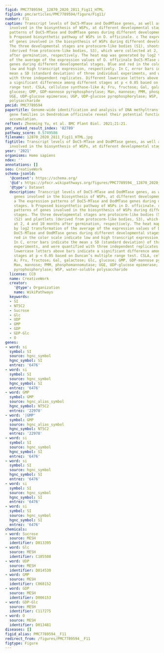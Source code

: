 ```yaml
---
figid: PMC7789594__12870_2020_2811_Fig11_HTML
figlink: pmc/articles/PMC7789594/figure/Fig11/
number: F11
caption: Transcript levels of DoC5-MTase and DodMTase genes, as well as the genes
  involved in the biosynthesis of WSPs, at different developmental stages. a The expression
  patterns of DoC5-MTase and DodMTase genes during different developmental stages.
  b Proposed biosynthetic pathway of WSPs in D. officinale. c The expression patterns
  of genes involved in the biosynthesis of WSPs during different developmental stages.
  The three developmental stages are protocorm-like bodies (S1), shoots (S2) and plantlets
  (derived from protocorm-like bodies, S3), which were collected at 2, 4 and 10 months
  after germination, respectively. The heat map was generated by log2 transformation
  of the average of the expression values of D. officinale DoC5-MTase and DodMTase
  genes during different developmental stages. Blue and red in the color scale indicate
  low and high transcript expression, respectively. In C, error bars indicate the
  mean ± SD (standard deviation) of three individual experiments, and were quantified
  with three independent replicates. Different lowercase letters above bars indicate
  a significant difference among different stages at p < 0.05 based on Duncan’s multiple
  range test. CSLA, cellulose synthase-like A; Fru, fructose; Gal, galactose; Glc,
  glucose; GMP, GDP-mannose pyrophosphorylase; Man, mannose; PMM, phosphomannomutase;
  UGE, UDP-glucose epimerase; UGP, UDP-glucose pyrophosphorylase; WSP, water-soluble
  polysaccharide
pmcid: PMC7789594
papertitle: Genome-wide identification and analysis of DNA methyltransferase and demethylase
  gene families in Dendrobium officinale reveal their potential functions in polysaccharide
  accumulation.
reftext: Zhenming Yu, et al. BMC Plant Biol. 2021;21:21.
pmc_ranked_result_index: '82789'
pathway_score: 0.5749586
filename: 12870_2020_2811_Fig11_HTML.jpg
figtitle: Transcript levels of DoC5-MTase and DodMTase genes, as well as the genes
  involved in the biosynthesis of WSPs, at different developmental stages
year: '2021'
organisms: Homo sapiens
ndex: ''
annotations: []
seo: CreativeWork
schema-jsonld:
  '@context': https://schema.org/
  '@id': https://pfocr.wikipathways.org/figures/PMC7789594__12870_2020_2811_Fig11_HTML.html
  '@type': Dataset
  description: Transcript levels of DoC5-MTase and DodMTase genes, as well as the
    genes involved in the biosynthesis of WSPs, at different developmental stages.
    a The expression patterns of DoC5-MTase and DodMTase genes during different developmental
    stages. b Proposed biosynthetic pathway of WSPs in D. officinale. c The expression
    patterns of genes involved in the biosynthesis of WSPs during different developmental
    stages. The three developmental stages are protocorm-like bodies (S1), shoots
    (S2) and plantlets (derived from protocorm-like bodies, S3), which were collected
    at 2, 4 and 10 months after germination, respectively. The heat map was generated
    by log2 transformation of the average of the expression values of D. officinale
    DoC5-MTase and DodMTase genes during different developmental stages. Blue and
    red in the color scale indicate low and high transcript expression, respectively.
    In C, error bars indicate the mean ± SD (standard deviation) of three individual
    experiments, and were quantified with three independent replicates. Different
    lowercase letters above bars indicate a significant difference among different
    stages at p < 0.05 based on Duncan’s multiple range test. CSLA, cellulose synthase-like
    A; Fru, fructose; Gal, galactose; Glc, glucose; GMP, GDP-mannose pyrophosphorylase;
    Man, mannose; PMM, phosphomannomutase; UGE, UDP-glucose epimerase; UGP, UDP-glucose
    pyrophosphorylase; WSP, water-soluble polysaccharide
  license: CC0
  name: CreativeWork
  creator:
    '@type': Organization
    name: WikiPathways
  keywords:
  - SI
  - NT5C2
  - Sucrose
  - Glc
  - UDP
  - GMP
  - GDP
  - GDP-Glc
  - O
genes:
- word: si
  symbol: SI
  source: hgnc_symbol
  hgnc_symbol: SI
  entrez: '6476'
- word: si
  symbol: SI
  source: hgnc_symbol
  hgnc_symbol: SI
  entrez: '6476'
- word: GMP
  symbol: GMP
  source: hgnc_alias_symbol
  hgnc_symbol: NT5C2
  entrez: '22978'
- word: '|GMP'
  symbol: GMP
  source: hgnc_alias_symbol
  hgnc_symbol: NT5C2
  entrez: '22978'
- word: si
  symbol: SI
  source: hgnc_symbol
  hgnc_symbol: SI
  entrez: '6476'
- word: si
  symbol: SI
  source: hgnc_symbol
  hgnc_symbol: SI
  entrez: '6476'
- word: si
  symbol: SI
  source: hgnc_symbol
  hgnc_symbol: SI
  entrez: '6476'
- word: si
  symbol: SI
  source: hgnc_symbol
  hgnc_symbol: SI
  entrez: '6476'
chemicals:
- word: Sucrose
  source: MESH
  identifier: D013395
- word: Glc
  source: MESH
  identifier: C105508
- word: UDP
  source: MESH
  identifier: D014530
- word: GMP
  source: MESH
  identifier: C068152
- word: GDP
  source: MESH
  identifier: D006153
- word: GDP-Glc
  source: MESH
  identifier: C117275
- word: O
  source: MESH
  identifier: D013481
diseases: []
figid_alias: PMC7789594__F11
redirect_from: /figures/PMC7789594__F11
figtype: Figure
---
```

